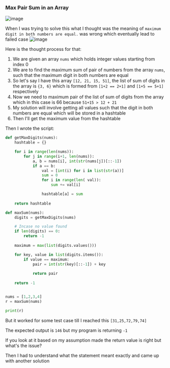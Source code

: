 <h3> Max Pair Sum in an Array </h3>

![image](https://github.com/h4ckyou/h4ckyou.github.io/assets/127159644/2a791492-1663-4350-bb9d-d02a80d1a457)

When I was trying to solve this what I thought was the meaning of `maximum digit in both numbers are equal.` was wrong which eventually lead to failed case
![image](https://github.com/h4ckyou/h4ckyou.github.io/assets/127159644/8b4747ea-2ef3-482d-8976-1b9a611076c0)

Here is the thought process for that:

1. We are given an array `nums` which holds integer values starting from index 0
2. We are to find the maximum sum of pair of numbers from the array `nums`, such that the maximum digit in both numbers are equal
3. So let's say I have this array `[12, 21, 15, 51]`, the list of sum of digits in the array is `{3, 6}` which is formed from `[1+2 == 2+1]` and `[1+5 == 5+1]` respectively
4. Now we need to maximum pair of the list of sum of digits from the array which in this case is 66 because `51+15 > 12 + 21`
5. My solution will involve getting all values such that the digit in both numbers are equal which will be stored in a hashtable
6. Then I'll get the maximum value from the hashtable

Then I wrote the script:

```python
def getMaxDigits(nums):
    hashtable = {}

    for i in range(len(nums)):
        for j in range(i+1, len(nums)):
            a, b = nums[i], int(str(nums[j])[::-1])
            if a == b:
                val = [int(i) for i in list(str(a))]
                sum = 0
                for i in range(len( val)):
                    sum += val[i]

                hashtable[a] = sum
    
    return hashtable

def maxSum(nums):
    digits = getMaxDigits(nums)

    # Incase no value found
    if len(digits) == 0:
        return -1
        
    maximum = max(list(digits.values()))

    for key, value in list(digits.items()):
        if value == maximum:
            pair = int(str(key)[::-1]) + key
            
            return pair
    
    return -1


nums = [1,2,3,4]
r = maxSum(nums)

print(r)
```

But it worked for some test case till I reached this `[31,25,72,79,74]` 

The expected output is `146` but my program is returning `-1` 

If you look at it based on my assumption made the return value is right but what's the issue?

Then I had to understand what the statement meant exactly and came up with another solution
